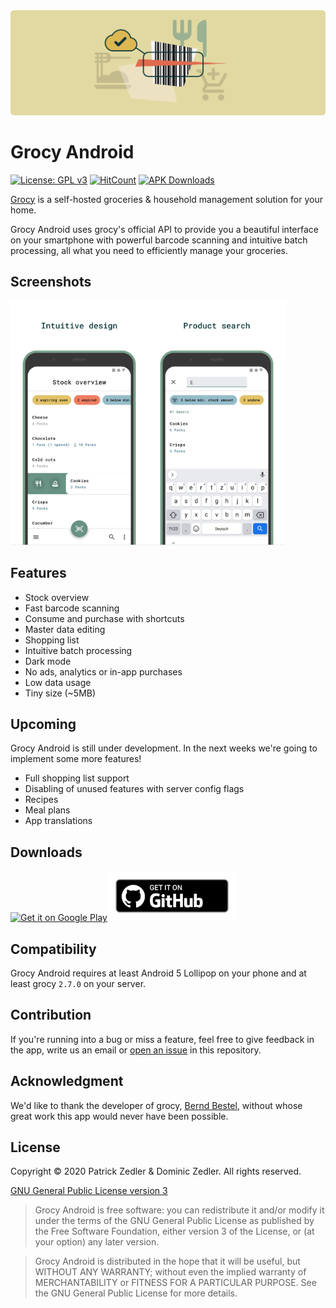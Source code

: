 <img src="images/github_header.png" />

# Grocy Android

[![License: GPL v3](https://img.shields.io/badge/License-GPLv3-blue.svg?style=flat-square)](https://www.gnu.org/licenses/gpl-3.0) [![HitCount](http://hits.dwyl.com/patzly/grocy-android.svg)](http://hits.dwyl.com/patzly/grocy-android) [![APK Downloads](https://img.shields.io/github/downloads/patzly/grocy-android/total.svg?label=APK%20Downloads&style=flat-square)](https://github.com/patzly/grocy-android/releases)

[Grocy](https://grocy.info/) is a self-hosted groceries & household management solution for your home.

Grocy Android uses grocy's official API to provide you a beautiful interface on your smartphone with powerful barcode scanning and intuitive batch processing, all what you need to efficiently manage your groceries.

## Screenshots

<a href="#"><img src="images/github_screen1.png" width="220px"/></a><a href="#"><img src="images/github_screen2.png" width="220px"/></a>

## Features

* Stock overview
* Fast barcode scanning
* Consume and purchase with shortcuts
* Master data editing
* Shopping list
* Intuitive batch processing
* Dark mode
* No ads, analytics or in-app purchases
* Low data usage
* Tiny size (~5MB)

## Upcoming

Grocy Android is still under development. In the next weeks we're going to implement some more features!

* Full shopping list support
* Disabling of unused features with server config flags
* Recipes
* Meal plans
* App translations

## Downloads

<a href='https://play.google.com/store/apps/details?id=xyz.zedler.patrick.grocy'><img alt='Get it on Google Play' height="80" src='https://play.google.com/intl/en_us/badges/static/images/badges/en_badge_web_generic.png'/></a><a href='https://github.com/patzly/grocy-android/releases'><img alt='Get it on GitHub' height="80" src='images/github_badge.png'/></a>

## Compatibility

Grocy Android requires at least Android 5 Lollipop on your phone and at least grocy `2.7.0` on your server.

## Contribution

If you're running into a bug or miss a feature, feel free to give feedback in the app, write us an email or [open an issue](https://github.com/patzly/grocy-android/issues/new) in this repository.

## Acknowledgment

We'd like to thank the developer of grocy, [Bernd Bestel](https://berrnd.de/), without whose great work this app would never have been possible.

## License

Copyright &copy; 2020 Patrick Zedler & Dominic Zedler. All rights reserved.

[GNU General Public License version 3](https://www.gnu.org/licenses/gpl.txt)

> Grocy Android is free software: you can redistribute it and/or modify it under the terms of the GNU General Public License as published by the Free Software Foundation, either version 3 of the License, or (at your option) any later version.

> Grocy Android is distributed in the hope that it will be useful, but WITHOUT ANY WARRANTY; without even the implied warranty of MERCHANTABILITY or FITNESS FOR A PARTICULAR PURPOSE. See the GNU General Public License for more details.
